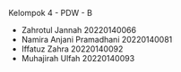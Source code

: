 Kelompok 4 - PDW - B
- Zahrotul Jannah          20220140066
- Namira Anjani Pramadhani 20220140081
- Iffatuz Zahra            20220140092
- Muhajirah Ulfah          20220140093
